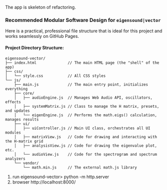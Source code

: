 The app is skeleton of refactoring.

### Recommended Modular Software Design for `eigensound|vector`

Here is a practical, professional file structure that is ideal for this project and works seamlessly on GitHub Pages.

#### **Project Directory Structure:**

```
eigensound-vector/
├── index.html              // The main HTML page (the "shell" of the app)
├── css/
│   └── style.css           // All CSS styles
└── js/
    ├── main.js             // The main entry point, initializes everything
    ├── core/
    │   ├── audioEngine.js  // Manages Web Audio API, oscillators, effects
    │   ├── systemMatrix.js // Class to manage the H matrix, presets, and updates
    │   └── eigenEngine.js  // Performs the math.eigs() calculation, manages results
    ├── ui/
    │   ├── uiController.js // Main UI class, orchestrates all UI modules
    │   ├── matrixView.js   // Code for drawing and interacting with the H-matrix grid
    │   ├── analysisView.js // Code for drawing the eigenvalue plot, etc.
    │   └── audioView.js    // Code for the spectrogram and spectrum analyzers
    └── vendor/
        └── math.min.js     // The external math.js library
```

1. run eigensound-vector> python -m http.server
2. browser http://localhost:8000/
